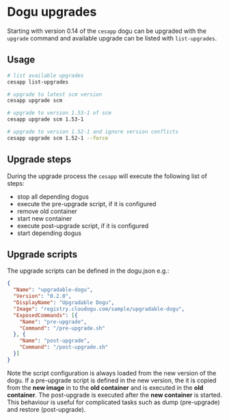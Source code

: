 # Dogu upgrades

Starting with version 0.14 of the `cesapp` dogu can be upgraded with the `upgrade` command and available upgrade can be listed with `list-upgrades`.

## Usage

```bash
# list available upgrades
cesapp list-upgrades

# upgrade to latest scm version
cesapp upgrade scm

# upgrade to version 1.53-1 of scm
cesapp upgrade scm 1.53-1

# upgrade to version 1.52-1 and ignore version conflicts
cesapp upgrade scm 1.52-1 --force

```

## Upgrade steps

During the upgrade process the `cesapp` will execute the following list of steps:

* stop all depending dogus
* execute the pre-upgrade script, if it is configured
* remove old container
* start new container
* execute post-upgrade script, if it is configured
* start depending dogus

## Upgrade scripts

The upgrade scripts can be defined in the dogu.json e.g.:

```json
{
  "Name": "upgradable-dogu",
  "Version": "0.2.0",
  "DisplayName": "Upgradable Dogu",
  "Image": "registry.cloudogu.com/sample/upgradable-dogu",
  "ExposedCommands": [{
    "Name": "pre-upgrade",
    "Command": "/pre-upgrade.sh"
  }, {
    "Name": "post-upgrade",
    "Command": "/post-upgrade.sh"
  }]
}
```

Note the script configuration is always loaded from the new version of the dogu. 
If a pre-upgrade script is defined in the new version, the it is copied from the **new image** in to the **old container** and is executed in the **old container**. The post-upgrade is executed after the **new container** is started. 
This behaviour is useful for complicated tasks such as dump (pre-upgrade) and restore (post-upgrade).